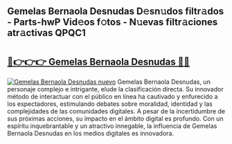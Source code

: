 ## Gemelas Bernaola Desnudas D𝚎sn𝚞dos filtr𝚊dos - Parts-hwP Vid𝚎os f𝚘tos - N𝚞evas filtr𝚊ciones atr𝚊ctivas QPQC1

# <h2><a href="http://mbaw3q9.tromn.icu/?c=Gemelas+Bernaola+Desnudas">🔗👉👉👉 Gemelas Bernaola Desnudas 🔗🔗</a></h2>

[![Gemelas Bernaola Desnudas nuevo](https://i.imgur.com/pEAQMta.gif)](http://mbaw3q9.tromn.icu/?c=Gemelas+Bernaola+Desnudas)
Gemelas Bernaola Desnudas, un personaje complejo e intrigante, elude la clasificación directa. Su innovador método de interactuar con el público en línea ha cautivado y enfurecido a los espectadores, estimulando debates sobre moralidad, identidad y las complejidades de las comunidades digitales. A pesar de la incertidumbre de sus próximas acciones, su impacto en el ámbito digital es profundo. Con un espíritu inquebrantable y un atractivo innegable, la influencia de Gemelas Bernaola Desnudas en los medios digitales es innovadora.
